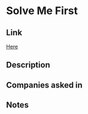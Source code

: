 # Solve Me First

## Link

[Here](https://www.hackerrank.com/challenges/solve-me-first)

## Description

## Companies asked in

## Notes